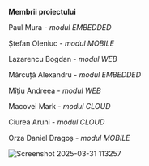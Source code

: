 **Membrii proiectului**

Paul Mura - *modul EMBEDDED*  

Ștefan Oleniuc - *modul MOBILE*  

Lazarencu Bogdan - *modul WEB*  

Mărcuță Alexandru - *modul EMBEDDED*  

Mîțiu Andreea - *modul WEB*  

Macovei Mark - *modul CLOUD*  

Ciurea Aruni - *modul CLOUD*  

Orza Daniel Dragoș - *modul MOBILE*  


![Screenshot 2025-03-31 113257](https://github.com/user-attachments/assets/17937317-5e60-49a4-a779-e29e4dca254a)
